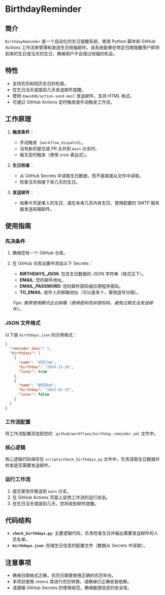 # BirthdayReminder

## 简介

`BirthdayReminder` 是一个自动化的生日提醒系统，使用 Python 脚本和 GitHub Actions 工作流来管理和发送生日祝福邮件。该系统能够在特定日期提醒用户即将到来的生日或当天的生日，确保用户不会错过祝福的机会。

## 特性

- 支持农历和阳历生日的检查。
- 在生日当天或提前几天发送邮件提醒。
- 使用 `dawidd6/action-send-mail` 发送邮件，支持 HTML 格式。
- 可通过 GitHub Actions 定时触发或手动触发工作流。

## 工作原理

1. **触发条件**：
   - 手动触发（`workflow_dispatch`）。
   - 当有新的提交或 PR 合并到 `main` 分支时。
   - 每天定时触发（使用 cron 表达式）。

2. **生日检查**：
   - 从 GitHub Secrets 中读取生日数据，而不是直接从文件中读取。
   - 检查当天和接下来几天的生日。

3. **发送邮件**：
   - 如果今天是某人的生日，或在未来几天内有生日，使用配置的 SMTP 服务器发送祝福邮件。

## 使用指南

### 先决条件

1. 确保您有一个 GitHub 仓库。
2. 在 GitHub 仓库设置中添加以下 Secrets：
   - **BIRTHDAYS_JSON**: 包含生日数据的 JSON 字符串（格式见下）。
   - **EMAIL**: 您的邮件地址。
   - **EMAIL_PASSWORD**: 您的邮件密码或应用程序密码。
   - **TO_EMAIL**: 收件人的邮箱地址（可以是多个，需用逗号分隔）。

   *Tips: 推荐使用腾讯企业邮箱（使用密码而非授权码，避免过期无法发送邮件）。*

### JSON 文件格式

以下是 `birthdays.json` 的示例格式：

```json
{
  "reminder_days": 5,
  "birthdays": [
    {
      "name": "农历Tom",
      "birthday": "2024-12-26",
      "lunar": true
    },
    {
      "name": "新历Bob",
      "birthday": "2025-01-25",
      "lunar": false
    }
  ]
}
```

### 工作流配置

将工作流配置添加到您的 `.github/workflows/birthday_reminder.yml` 文件中。

### 核心逻辑

核心逻辑代码保存在 `scripts/check_birthdays.py` 文件中，负责读取生日数据并检查是否需要发送邮件。

### 运行工作流

1. 提交更改并推送到 `main` 分支。
2. 在 GitHub Actions 页面上监控工作流的运行状态。
3. 在生日当天或提前几天，您将收到邮件提醒。

## 代码结构

- **`check_birthdays.py`**: 主要逻辑代码，负责检查生日并输出需要发送邮件的人员名单。
- **`birthdays.json`**: 存储生日信息的配置文件（数据从 Secrets 中读取）。

## 注意事项

- 确保日期格式正确，农历日期需使用正确的农历年份。
- 本项目使用 `zhdate` 库进行农历转换，请确保已正确安装依赖。
- 请遵循 GitHub Secrets 的使用规范，确保敏感信息的安全性。